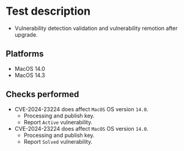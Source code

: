 # Test description

- Vulnerability detection validation and vulnerability remotion after upgrade.

## Platforms

- MacOS 14.0
- MacOS 14.3

## Checks performed

- CVE-2024-23224 does affect `MacOS` OS version `14.0`.
  - Processing and publish key.
  - Report `Active` vulnerability.
- CVE-2024-23224 does affect `MacOS` OS version `14.0`.
  - Processing and publish key.
  - Report `Solved` vulnerability.
